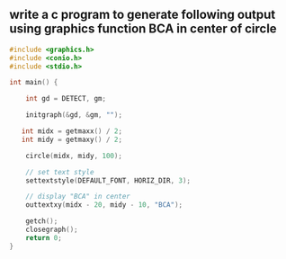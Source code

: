 ## write a c program to generate following output using graphics function **BCA in center of circle**

```c
#include <graphics.h>
#include <conio.h>
#include <stdio.h>

int main() {

    int gd = DETECT, gm;

    initgraph(&gd, &gm, "");

   int midx = getmaxx() / 2;
   int midy = getmaxy() / 2;

    circle(midx, midy, 100); 

    // set text style
    settextstyle(DEFAULT_FONT, HORIZ_DIR, 3);

    // display "BCA" in center
    outtextxy(midx - 20, midy - 10, "BCA");

    getch();
    closegraph();
    return 0;
}
```